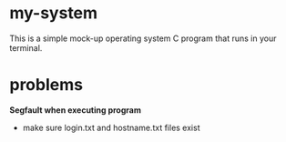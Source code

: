 # my-system

This is a simple mock-up operating system C program that runs in your terminal.

# problems

**Segfault when executing program**

- make sure login.txt and hostname.txt files exist